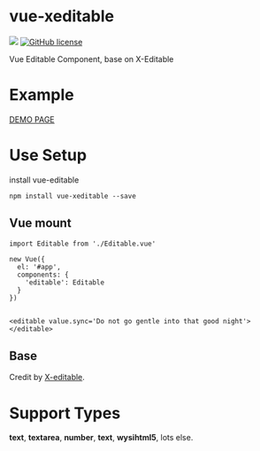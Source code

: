 # vue-xeditable
[![](https://badge.juejin.im/entry/59c08ef5f265da065d2b6821/likes.svg?style=flat-square)](https://juejin.im/post/59c08ed2f265da06611f67c4)
[![GitHub license](https://img.shields.io/badge/license-MIT-blue.svg?style=flat-square)](https://raw.githubusercontent.com/Kar-Wai-Wong/vue-xeditable/master/LICENSE)

Vue Editable Component, base on X-Editable

# Example
[DEMO PAGE](https://kar-wai-wong.github.io/vue-xeditable/)

# Use Setup

install vue-editable
```
npm install vue-xeditable --save
```

## Vue mount
```
import Editable from './Editable.vue'

new Vue({
  el: '#app',
  components: {
    'editable': Editable
  }
})


<editable value.sync='Do not go gentle into that good night'></editable>

```

## Base
Credit by [X-editable](https://vitalets.github.io/x-editable/docs.html).

# Support Types
**text**, **textarea**, **number**, **text**, **wysihtml5**, lots else.
